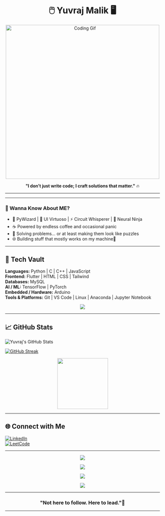 <h1 align="center">🖱️ Yuvraj Malik 🖥️</h1>

<p align="center">
  <img src="https://media.tenor.com/2uyENRmiUt0AAAAC/coding.gif" alt="Coding Gif" width="500"/>
</p>


<p align="center">
  <b>"I don’t just write code; I craft solutions that matter."</b> 🔥
</p>

---

---

### 🚀 Wanna Know About ME?

- 🐍 PyWizard | 🎨 UI Virtuoso | ⚡ Circuit Whisperer | 🤖 Neural Ninja
- ☕ Powered by endless coffee and occasional panic
- 🧩 Solving problems… or at least making them look like puzzles
- 🌐 Building stuff that mostly works on my machine🫠

---

## 💎 Tech Vault

**Languages:** Python | C | C++ | JavaScript  
**Frontend:** Flutter | HTML | CSS | Tailwind  
**Databases:** MySQL  
**AI / ML:** TensorFlow | PyTorch  
**Embedded / Hardware:** Arduino  
**Tools & Platforms:** Git | VS Code | Linux | Anaconda | Jupyter Notebook

<p align="center">
  <img src="https://skillicons.dev/icons?i=python,c,cpp,javascript,flutter,html,css,tailwind,mysql,tensorflow,pytorch,arduino,git,vscode,naconda,jupyter" />
</p>

---

## 📈 GitHub Stats

![Yuvraj's GitHub Stats](https://github-readme-stats.vercel.app/api?username=Yuvraj-Malik&show_icons=true&hide_title=true&count_private=true&theme=radical)

[![GitHub Streak](https://streak-stats.demolab.com?user=Yuvraj-Malik&theme=tokyonight-duo)](https://git.io/streak-stats)

<p align="center">
  <img src="https://github-readme-stats.vercel.app/api/top-langs/?username=Yuvraj-Malik&layout=compact&theme=tokyonight&hide_border=true" height="165"/>
</p>


---

## 🌐 Connect with Me

[![LinkedIn](https://img.shields.io/badge/LinkedIn-0A66C2?style=for-the-badge&logo=linkedin&logoColor=white)](https://www.linkedin.com/in/yuvraj-malik-b00005303/)  
[![LeetCode](https://img.shields.io/badge/LeetCode-FFA116?style=for-the-badge&logo=leetcode&logoColor=black)](https://leetcode.com/u/Yuvraj_Malik/)  

---


<p align="center">
  <img src="https://readme-typing-svg.herokuapp.com?font=Fira+Code&pause=700&color=F75C7E&center=true&vCenter=true&width=800&lines=🌌+Exploring+the+multiverse,+one+🐛+at+a+⌛" />
</p>
<p align="center">
  <img src="https://readme-typing-svg.herokuapp.com?font=Fira+Code&pause=1000&color=1DB954&center=true&vCenter=true&width=800&lines=⚡+Turning+chaos+into+something+that+kinda+works" />
</p>
<p align="center">
  <img src="https://readme-typing-svg.herokuapp.com?font=Fira+Code&pause=1000&color=FFD700&center=true&vCenter=true&width=800&lines=🛠️+Building+weird+stuff+because+why+not+😎" />
</p>
<p align="center">
  <img src="https://readme-typing-svg.herokuapp.com?font=Fira+Code&pause=800&color=FF4500&center=true&vCenter=true&width=800&lines=🔥+Curiosity+>+Comfort+Zone" />
</p>

---


<h3 align="center"> "Not here to follow. Here to lead."💙</h3>

---
